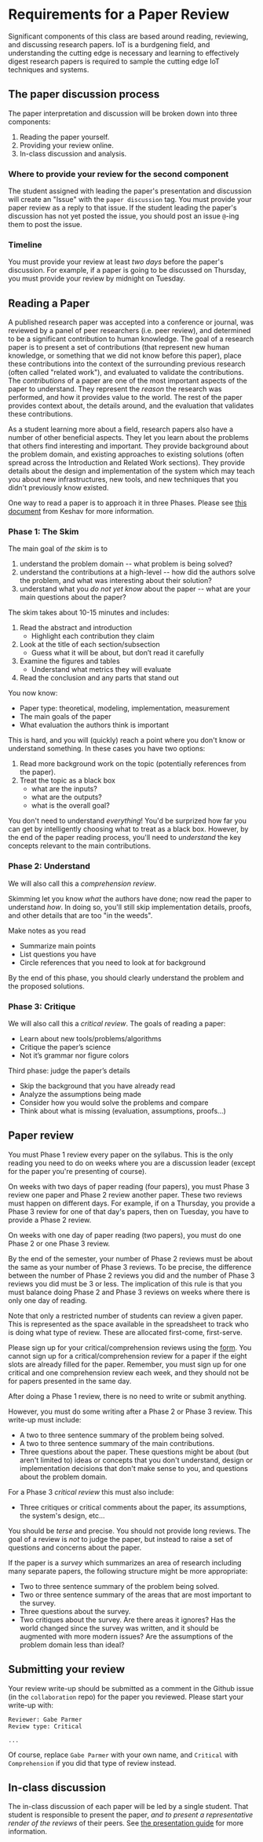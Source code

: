 # Requirements for a Paper Review

Significant components of this class are based around reading, reviewing, and discussing research papers.
IoT is a burdgening field, and understanding the cutting edge is necessary and learning to effectively digest research papers is required to sample the cutting edge IoT techniques and systems.

## The paper discussion process

The paper interpretation and discussion will be broken down into three components:

1. Reading the paper yourself.
1. Providing your review online.
1. In-class discussion and analysis.

### Where to provide your review for the second component

The student assigned with leading the paper's presentation and discussion will create an "Issue" with the `paper discussion` tag.
You must provide your paper review as a reply to that issue.
If the student leading the paper's discussion has not yet posted the issue, you should post an issue `@`-ing them to post the issue.

### Timeline

You must provide your review at least *two days* before the paper's discussion.
For example, if a paper is going to be discussed on Thursday, you must provide your review by midnight on Tuesday.

## Reading a Paper

A published research paper was accepted into a conference or journal, was reviewed by a panel of peer researchers (i.e. peer review), and determined to be a significant contribution to human knowledge.
The goal of a research paper is to present a set of contributions (that represent new human knowledge, or something that we did not know before this paper), place these contributions into the context of the surrounding previous research (often called "related work"), and evaluated to validate the contributions.
The *contributions* of a paper are one of the most important aspects of the paper to understand.
They represent the *reason* the research was performed, and how it provides value to the world.
The rest of the paper provides context about, the details around, and the evaluation that validates these contributions.

As a student learning more about a field, research papers also have a number of other beneficial aspects.
They let you learn about the problems that others find interesting and important.
They provide background about the problem domain, and existing approaches to existing solutions (often spread across the Introduction and Related Work sections).
They provide details about the design and implementation of the system which may teach you about new infrastructures, new tools, and new techniques that you didn't previously know existed.

One way to read a paper is to approach it in three Phases.
Please see [this document](https://github.com/gwu-iot/collaboration/blob/master/resources/local_copy/how_to_read_a_paper.pdf) from Keshav for more information.

### Phase 1: The Skim

The main goal of *the skim* is to

1. understand the problem domain -- what problem is being solved?
1. understand the contributions at a high-level -- how did the authors solve the problem, and what was interesting about their solution?
1. understand what you *do not yet know* about the paper -- what are your main questions about the paper?

The skim takes about 10-15 minutes and includes:

1. Read the abstract and introduction
    - Highlight each contribution they claim
2. Look at the title of each section/subsection
    - Guess what it will be about, but don’t read it carefully
3. Examine the figures and tables
    - Understand what metrics they will evaluate
4. Read the conclusion and any parts that stand out

You now know:

- Paper type: theoretical, modeling, implementation, measurement
- The main goals of the paper
- What evaluation the authors think is important

This is hard, and you will (quickly) reach a point where you don't know or understand something.
In these cases you have two options:

1. Read more background work on the topic (potentially references from the paper).
1. Treat the topic as a black box
    - what are the inputs?
    - what are the outputs?
    - what is the overall goal?

You don't need to understand *everything*!
You'd be surprized how far you can get by intelligently choosing what to treat as a black box.
However, by the end of the paper reading process, you'll need to  *understand* the key concepts relevant to the main contributions.

### Phase 2: Understand

We will also call this a *comprehension review*.

Skimming let you know *what* the authors have done; now read the paper to understand *how*.
In doing so, you'll still skip implementation details, proofs, and other details that are too "in the weeds".

Make notes as you read

- Summarize main points
- List questions you have
- Circle references that you need to look at for background

By the end of this phase, you should clearly understand the problem and the proposed solutions.

### Phase 3: Critique

We will also call this a *critical review*.
The goals of reading a paper:

- Learn about new tools/problems/algorithms
- Critique the paper’s science
- Not it’s grammar nor figure colors

Third phase: judge the paper’s details

- Skip the background that you have already read
- Analyze the assumptions being made
- Consider how you would solve the problems and compare
- Think about what is missing (evaluation, assumptions, proofs...)

## Paper review
You must Phase 1 review every paper on the syllabus.
This is the only reading you need to do on weeks where you are a discussion leader (except for the paper you're presenting of course).

On weeks with two days of paper reading (four papers), you must Phase 3 review one paper and Phase 2 review another paper.
These two reviews must happen on different days.
For example, if on a Thursday, you provide a Phase 3 review for one of that day's papers, then on Tuesday, you have to provide a Phase 2 review.

On weeks with one day of paper reading (two papers), you must do one Phase 2 or one Phase 3 review.

By the end of the semester, your number of Phase 2 reviews must be about the same as your number of Phase 3 reviews.
To be precise, the difference between the number of Phase 2 reviews you did and the number of Phase 3 reviews you did must be 3 or less.
The implication of this rule is that you must balance doing Phase 2 and Phase 3 reviews on weeks where there is only one day of reading.

Note that only a restricted number of students can review a given paper.
This is represented as the space available in the spreadsheet to track who is doing what type of review.
These are allocated first-come, first-serve.

Please sign up for your critical/comprehension reviews using the [form](https://docs.google.com/spreadsheets/d/1v_IVhO5MSM870ayeUy8Ooz0nfI-F0S5-iKOlyK6hBcM/edit?usp=sharing).
You cannot sign up for a critical/comprehension review for a paper if the eight slots are already filled for the paper.
Remember, you must sign up for one critical and one comprehension review each week, and they should not be for papers presented in the same day.

After doing a Phase 1 review, there is no need to write or submit anything.

However, you must do some writing after a Phase 2 or Phase 3 review.
This write-up must include:

- A two to three sentence summary of the problem being solved.
- A two to three sentence summary of the main contributions.
- Three questions about the paper. These questions might be about (but aren't limited to) ideas or concepts that you don't understand, design or implementation decisions that don't make sense to you, and questions about the problem domain.

For a Phase 3 *critical review* this must also include:

- Three critiques or critical comments about the paper, its assumptions, the system's design, etc...

You should be *terse* and precise.
You should not provide long reviews.
The goal of a review is *not* to judge the paper, but instead to raise a set of questions and concerns about the paper.

If the paper is a *survey* which summarizes an area of research including many separate papers, the following structure might be more appropriate:

- Two to three sentence summary of the problem being solved.
- Two or three sentence summary of the areas that are most important to the survey.
- Three questions about the survey.
- Two critiques about the survey.
    Are there areas it ignores?
    Has the world changed since the survey was written, and it should be augmented with more modern issues?
    Are the assumptions of the problem domain less than ideal?

## Submitting your review

Your review write-up should be submitted as a comment in the Github issue (in the `collaboration` repo) for the paper you reviewed.
Please start your write-up with:

```
Reviewer: Gabe Parmer
Review type: Critical

...
```

Of course, replace `Gabe Parmer` with your own name, and `Critical` with `Comprehension` if you did that type of review instead.

## In-class discussion

The in-class discussion of each paper will be led by a single student.
That student is responsible to present the paper, *and to present a representative render of the reviews* of their peers.
See [the presentation guide](https://github.com/gwu-iot/collaboration/blob/master/discussion_leader.md) for more information.
